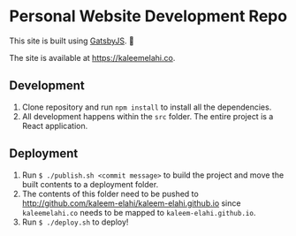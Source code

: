 # Personal Website Development Repo

This site is built using [GatsbyJS](https://www.gatsbyjs.org/). :rocket:

The site is available at https://kaleemelahi.co.

## Development

1. Clone repository and run `npm install` to install all the dependencies.
2. All development happens within the `src` folder. The entire project is a React application.

## Deployment

1. Run `$ ./publish.sh <commit message>` to build the project and move the built contents to a deployment folder.
2. The contents of this folder need to be pushed to http://github.com/kaleem-elahi/kaleem-elahi.github.io since `kaleemelahi.co` needs to be mapped to `kaleem-elahi.github.io`.
3. Run `$ ./deploy.sh` to deploy!